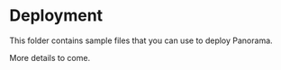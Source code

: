 # Deployment
This folder contains sample files that you can use to deploy Panorama.

More details to come.
